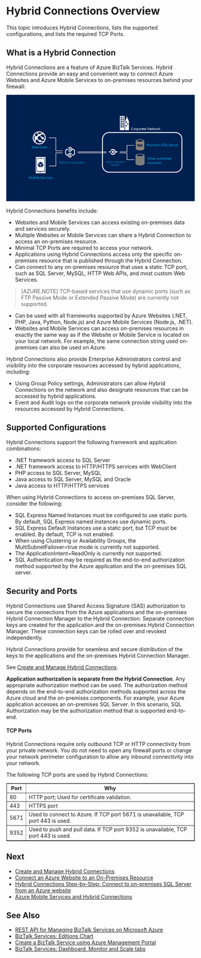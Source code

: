 <properties 
	pageTitle="Hybrid Connections Overview | Azure" 
	description="Learn about hybrid connections, including Security, TCP Ports, and supported configurations. MABS, WABS" 
	services="biztalk-services" 
	documentationCenter="" 
	authors="MandiOhlinger" 
	manager="dwrede" 
	editor="cgronlun"/>

<tags 
	ms.service="biztalk-services" 
	ms.workload="integration" 
	ms.tgt_pltfrm="na" 
	ms.devlang="na" 
	ms.topic="article" 
	ms.date="03/03/2015" 
	ms.author="mandia"/>



# Hybrid Connections Overview
This topic introduces Hybrid Connections, lists the supported configurations, and lists the required TCP Ports. 


## <a name="HCOverview"></a>What is a Hybrid Connection

Hybrid Connections are a feature of Azure BizTalk Services. Hybrid Connections provide an easy and convenient way to connect Azure Websites and Azure Mobile Services to on-premises resources behind your firewall: 

![Hybrid Connections][HCImage]

Hybrid Connections benefits include:

- Websites and Mobile Services can access existing on-premises data and services securely.
- Multiple Websites or Mobile Services can share a Hybrid Connection to access an on-premises resource. 
- Minimal TCP Ports are required to access your network.
- Applications using Hybrid Connections access only the specific on-premises resource that is published through the Hybrid Connection.
- Can connect to any on-premises resource that uses a static TCP port, such as SQL Server, MySQL, HTTP Web APIs, and most custom Web Services.

> [AZURE.NOTE] TCP-based services that use dynamic ports (such as FTP Passive Mode or Extended Passive Mode) are currently not supported.

- Can be used with all frameworks supported by Azure Websites (.NET, PHP, Java, Python, Node.js) and Azure Mobile Services (Node.js, .NET).
- Websites and Mobile Services can access on-premises resources in exactly the same way as if the Website or Mobile Service is located on your local network. For example, the same connection string used on-premises can also be used on Azure.


Hybrid Connections also provide Enterprise Administrators control and visibility into the corporate resources accessed by hybrid applications, including:

- Using Group Policy settings, Administrators can allow Hybrid Connections on the network and also designate resources that can be accessed by hybrid applications.
- Event and Audit logs on the corporate network provide visibility into the resources accessed by Hybrid Connections.


## <a name="KnownIssues"></a>Supported Configurations

Hybrid Connections support the following framework and application combinations:

- .NET framework access to SQL Server
- .NET framework access to HTTP/HTTPS services with WebClient
- PHP access to SQL Server, MySQL
- Java access to SQL Server, MySQL and Oracle
- Java access to HTTP/HTTPS services

When using Hybrid Connections to access on-premises SQL Server, consider the following:

- SQL Express Named Instances must be configured to use static ports. By default, SQL Express named instances use dynamic ports.
- SQL Express Default Instances use a static port, but TCP must be enabled. By default, TCP is not enabled.
- When using Clustering or Availability Groups, the MultiSubnetFailover=true mode is currently not supported.
- The ApplicationIntent=ReadOnly is currently not supported.
- SQL Authentication may be required as the end-to-end authorization method supported by the Azure application and the on-premises SQL server.


## <a name="HCSecurity"></a>Security and Ports

Hybrid Connections use Shared Access Signature (SAS) authorization to secure the connections from the Azure applications and the on-premises Hybrid Connection Manager to the Hybrid Connection. Separate connection keys are created for the application and the on-premises Hybrid Connection Manager. These connection keys can be rolled over and revoked independently.

Hybrid Connections provide for seamless and secure distribution of the keys to the applications and the on-premises Hybrid Connection Manager. 

See [Create and Manage Hybrid Connections](integration-hybrid-connection-create-manage.md). 

**Application authorization is separate from the Hybrid Connection**. Any appropriate authorization method can be used. The authorization method depends on the end-to-end authorization methods supported across the Azure cloud and the on-premises components. For example, your Azure application accesses an on-premises SQL Server. In this scenario, SQL Authorization may be the authorization method that is supported end-to-end.

#### TCP Ports
Hybrid Connections require only outbound TCP or HTTP connectivity from your private network. You do not need to open any firewall ports or change your network perimeter configuration to allow any inbound connectivity into your network.

The following TCP ports are used by Hybrid Connections:

<table border="1">
    <tr>
       <th><strong>Port</strong></th>
        <th>Why</th>
    </tr>
    <tr>
        <td>80</td>
        <td>HTTP port; Used for certificate validation.</td>
    </tr>
    <tr>
        <td>443</td>
        <td>HTTPS port</td>
    </tr>
	<tr>
        <td>5671</td>
        <td>Used to connect to Azure. If TCP port 5671 is unavailable, TCP port 443 is used.</td>
	</tr>
	<tr>
        <td>9352</td>
        <td>Used to push and pull data. If TCP port 9352 is unavailable, TCP port 443 is used.</td>
	</tr>
</table>


## Next

- [Create and Manage Hybrid Connections](integration-hybrid-connection-create-manage.md)
- [Connect an Azure Website to an On-Premises Resource](http://go.microsoft.com/fwlink/p/?LinkId=397538)
- [Hybrid Connections Step-by-Step: Connect to on-premises SQL Server from an Azure website](http://go.microsoft.com/fwlink/p/?LinkID=397979)
- [Azure Mobile Services and Hybrid Connections](mobile-services-dotnet-backend-hybrid-connections-get-started.md)


## See Also

- [REST API for Managing BizTalk Services on Microsoft Azure](http://msdn.microsoft.com/library/azure/dn232347.aspx)
- [BizTalk Services: Editions Chart](http://go.microsoft.com/fwlink/p/?LinkID=302279)<br/>
- [Create a BizTalk Service using Azure Management Portal](http://go.microsoft.com/fwlink/p/?LinkID=302280)<br/>
- [BizTalk Services: Dashboard, Monitor and Scale tabs](http://go.microsoft.com/fwlink/p/?LinkID=302281)<br/>

[HCImage]: ./media/integration-hybrid-connection-overview/WABS_HybridConnectionImage.png
[HybridConnectionTab]: ./media/integration-hybrid-connection-overview/WABS_HybridConnectionTab.png
[HCOnPremSetup]: ./media/integration-hybrid-connection-overview/WABS_HybridConnectionOnPremSetup.png
[HCManageConnection]: ./media/integration-hybrid-connection-overview/WABS_HybridConnectionManageConn.png